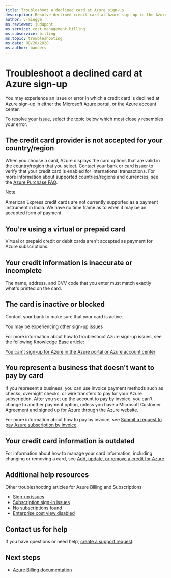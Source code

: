 ```yaml
---
title: Troubleshoot a declined card at Azure sign-up
description: Resolve declined credit card at Azure sign-up in the Azure portal or account center.
author: v-miegge
ms.reviewer: judupont
ms.service: cost-management-billing
ms.subservice: billing
ms.topic: troubleshooting 
ms.date: 08/20/2020
ms.author: banders
---
```


# Troubleshoot a declined card at Azure sign-up

You may experience an issue or error in which a credit card is declined at Azure sign-up in either the Microsoft Azure portal, or the Azure account center.

To resolve your issue, select the topic below which most closely resembles your error.

## The credit card provider is not accepted for your country/region

When you choose a card, Azure displays the card options that are valid in the country/region that you select. Contact your bank or card issuer to verify that your credit card is enabled for international transactions. For more information about supported countries/regions and currencies, see the [Azure Purchase FAQ](https://azure.microsoft.com/pricing/faq/).

>[!Note]
>American Express credit cards are not currently supported as a payment instrument in India. We have no time frame as to when it may be an accepted form of payment.

## You're using a virtual or prepaid card

Virtual or prepaid credit or debit cards aren't accepted as payment for Azure subscriptions.

## Your credit information is inaccurate or incomplete

The name, address, and CVV code that you enter must match exactly what's printed on the card.

## The card is inactive or blocked

Contact your bank to make sure that your card is active.

You may be experiencing other sign-up issues

For more information about how to troubleshoot Azure sign-up issues, see the following Knowledge Base article:

[You can't sign-up for Azure in the Azure portal or Azure account center](troubleshoot-azure-sign-up.md)

## You represent a business that doesn't want to pay by card

If you represent a business, you can use invoice payment methods such as checks, overnight checks, or wire transfers to pay for your Azure subscription. After you set up the account to pay by invoice, you can't change to another payment option, unless you have a Microsoft Customer Agreement and signed up for Azure through the Azure website.

For more information about how to pay by invoice, see [Submit a request to pay Azure subscription by invoice](pay-by-invoice.md).

## Your credit card information is outdated

For information about how to manage your card information, including changing or removing a card, see [Add, update, or remove a credit for Azure](change-credit-card.md).

## Additional help resources

Other troubleshooting articles for Azure Billing and Subscriptions

- [Sign-up issues](troubleshoot-azure-sign-up.md)
- [Subscription sign-in issues](troubleshoot-sign-in-issue.md)
- [No subscriptions found](no-subscriptions-found.md)
- [Enterprise cost view disabled](enterprise-mgmt-grp-troubleshoot-cost-view.md)

## Contact us for help

If you have questions or need help, [create a support request](https://ms.portal.azure.com/#blade/Microsoft_Azure_Support/HelpAndSupportBlade/newsupportrequest).

## Next steps

- [Azure Billing documentation](../index.yml)